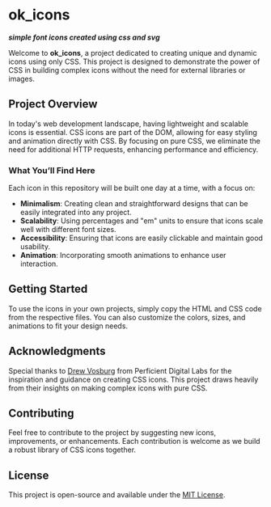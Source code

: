 # ok_icons
<i><b>simple font icons created using css and svg</b></i>


Welcome to **ok_icons**, a project dedicated to creating unique and dynamic icons using only CSS. This project is designed to demonstrate the power of CSS in building complex icons without the need for external libraries or images. 

## Project Overview

In today's web development landscape, having lightweight and scalable icons is essential. CSS icons are part of the DOM, allowing for easy styling and animation directly with CSS. By focusing on pure CSS, we eliminate the need for additional HTTP requests, enhancing performance and efficiency.

### What You’ll Find Here

Each icon in this repository will be built one day at a time, with a focus on:

- **Minimalism**: Creating clean and straightforward designs that can be easily integrated into any project.
- **Scalability**: Using percentages and "em" units to ensure that icons scale well with different font sizes.
- **Accessibility**: Ensuring that icons are easily clickable and maintain good usability.
- **Animation**: Incorporating smooth animations to enhance user interaction.

## Getting Started

To use the icons in your own projects, simply copy the HTML and CSS code from the respective files. You can also customize the colors, sizes, and animations to fit your design needs.

## Acknowledgments

Special thanks to [Drew Vosburg](https://blog.truthlabs.com/how-to-make-complex-icons-with-only-css-e135e6dc2c5e) from Perficient Digital Labs for the inspiration and guidance on creating CSS icons. This project draws heavily from their insights on making complex icons with pure CSS.

## Contributing

Feel free to contribute to the project by suggesting new icons, improvements, or enhancements. Each contribution is welcome as we build a robust library of CSS icons together.

## License

This project is open-source and available under the [MIT License](LICENSE).

